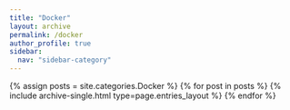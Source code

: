 ```yaml
---
title: "Docker"
layout: archive
permalink: /docker
author_profile: true
sidebar:
  nav: "sidebar-category"
---
```


{% assign posts = site.categories.Docker %}
{% for post in posts %} {% include archive-single.html type=page.entries_layout %} {% endfor %}
